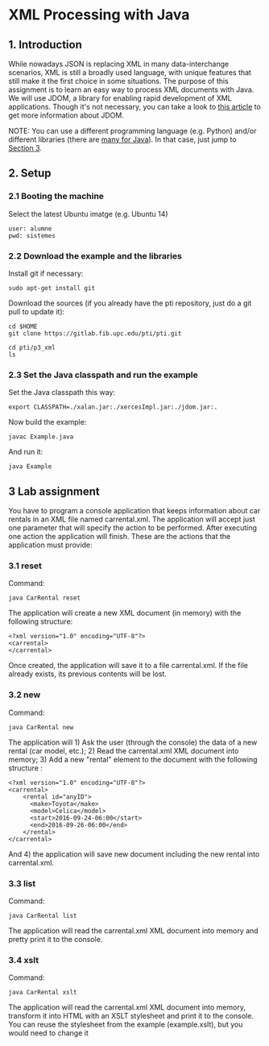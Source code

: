 # XML Processing with Java

## 1. Introduction

While nowadays JSON is replacing XML in many data-interchange scenarios, XML is still a broadly used language, with unique features that still make it the first choice in some situations. The purpose of this assignment is to learn an easy way to process XML documents with Java. We will use JDOM, a library for enabling rapid development of XML applications. Though it's not necessary, you can take a look to [this article](http://unpetitaccident.com/pub/compeng/languages/JAVA/Tutorials/JDOM/simplify%20XML%20programming%20with%20jdom.pdf) to get more information about JDOM. 

NOTE: You can use a different programming language (e.g. Python) and/or different libraries (there are [many for Java](https://en.wikipedia.org/wiki/Java_XML)). In that case, just jump to [Section 3](#3-lab-assignment).

## 2. Setup

### 2.1 Booting the machine

Select the latest Ubuntu imatge (e.g. Ubuntu 14)

    user: alumne
    pwd: sistemes


### 2.2 Download the example and the libraries

Install git if necessary:

    sudo apt-get install git

Download the sources (if you already have the pti repository, just do a git pull to update it):

    cd $HOME       
    git clone https://gitlab.fib.upc.edu/pti/pti.git

    cd pti/p3_xml
    ls

### 2.3 Set the Java classpath and run the example

Set the Java classpath this way:

    export CLASSPATH=./xalan.jar:./xercesImpl.jar:./jdom.jar:.

Now build the example:

    javac Example.java

And run it:

    java Example

## 3 Lab assignment 

You have to program a console application that keeps information about car rentals in an XML file named carrental.xml. The application will accept just one parameter that will specify the action to be performed. After executing one action the application will finish. These are the actions that the application must provide:


### 3.1 reset

Command:

    java CarRental reset

The application will create a new XML document (in memory) with the following structure:
    
    <?xml version="1.0" encoding="UTF-8"?>
    <carrental>
    </carrental>

Once created, the application will save it to a file carrental.xml. If the file already exists, its previous contents will be lost.

### 3.2 new

Command:

    java CarRental new

The application will 1) Ask the user (through the console) the data of a new rental (car model, etc.); 2) Read the carrental.xml XML document into memory; 3) Add a new "rental" element to the document with the following structure :
    
    <?xml version="1.0" encoding="UTF-8"?>
    <carrental>
        <rental id="anyID">
          <make>Toyota</make>
          <model>Celica</model>
          <start>2016-09-24-06:00</start>
          <end>2016-09-26-06:00</end>
        </rental>
    </carrental>

And 4) the application will save new document including the new rental into carrental.xml.

### 3.3 list

Command:

    java CarRental list

The application will read the carrental.xml XML document into memory and pretty print it to the console.

### 3.4 xslt

Command:

    java CarRental xslt

The application will read the carrental.xml XML document into memory, transform it into HTML with an XSLT stylesheet and print it to the console. You can reuse the stylesheet from the example (example.xslt), but you would need to change it




